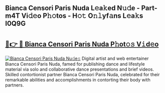 ## Bianca Censori Paris Nuda L𝚎a𝚔ed N𝚞𝚍e - Part-m4T Vi𝚍𝚎o P𝚑𝚘tos - H𝚘𝚝 O𝚗𝚕yf𝚊ns L𝚎a𝚔s I0Q9G

# <h2><a href="http://kfcd49n.oniu.top/?m=Bianca+Censori+Paris+Nuda">🔗👉 🔴 Bianca Censori Paris Nuda P𝚑ot𝚘𝚜 V𝚒d𝚎o</a></h2>

[![Bianca Censori Paris Nuda Nu𝚍e𝚜](https://i.imgur.com/0qMVB7G.gif)](http://kfcd49n.oniu.top/?m=Bianca+Censori+Paris+Nuda)
Digital artist and web entertainer Bianca Censori Paris Nuda, famed for publishing dance and lifestyle material via solo and collaborative dance presentations and brief videos. Skilled contortionist partner Bianca Censori Paris Nuda, celebrated for their remarkable abilities and accomplishments in contorting their body with partners.  
